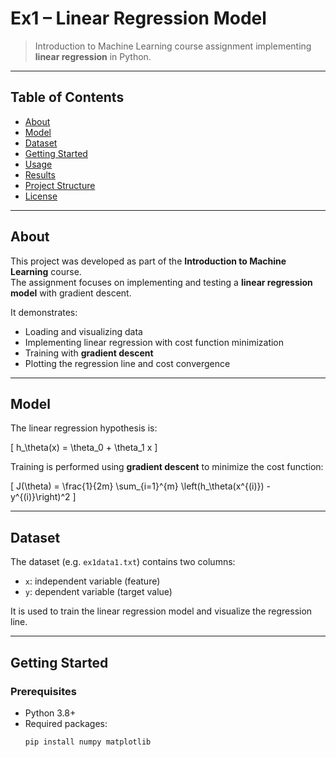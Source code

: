 # Ex1 – Linear Regression Model

> Introduction to Machine Learning course assignment implementing **linear regression** in Python.

---

## Table of Contents
- [About](#about)  
- [Model](#model)  
- [Dataset](#dataset)  
- [Getting Started](#getting-started)  
- [Usage](#usage)  
- [Results](#results)  
- [Project Structure](#project-structure)  
- [License](#license)

---

## About
This project was developed as part of the **Introduction to Machine Learning** course.  
The assignment focuses on implementing and testing a **linear regression model** with gradient descent.

It demonstrates:
- Loading and visualizing data  
- Implementing linear regression with cost function minimization  
- Training with **gradient descent**  
- Plotting the regression line and cost convergence  

---

## Model
The linear regression hypothesis is:

\[
h_\theta(x) = \theta_0 + \theta_1 x
\]

Training is performed using **gradient descent** to minimize the cost function:

\[
J(\theta) = \frac{1}{2m} \sum_{i=1}^{m} \left(h_\theta(x^{(i)}) - y^{(i)}\right)^2
\]

---

## Dataset
The dataset (e.g. `ex1data1.txt`) contains two columns:
- `x`: independent variable (feature)  
- `y`: dependent variable (target value)  

It is used to train the linear regression model and visualize the regression line.  

---

## Getting Started

### Prerequisites
- Python 3.8+  
- Required packages:
  ```bash
  pip install numpy matplotlib
